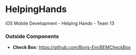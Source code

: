 # HelpingHands
iOS Mobile Development - Helping Hands - Team 13


### Outside Components ###

* **Check Box:** https://github.com/Boris-Em/BEMCheckBox
